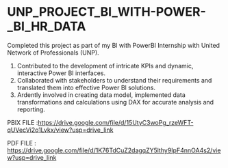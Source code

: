# UNP_PROJECT_BI_WITH-POWER-_BI_HR_DATA
Completed this project as part of my Bl with PowerBI Internship with United Network of Professionals (UNP).
1. Contributed to the development of intricate KPIs and dynamic, interactive Power BI interfaces.
2. Collaborated with stakeholders to understand their requirements and translated them into effective Power Bl solutions.
3. Ardently involved in creating data model, implemented data transformations and calculations using DAX for accurate analysis and reporting.

PBIX FILE :https://drive.google.com/file/d/15UtyC3woPg_rzeWFT-qUVecVi2o1Lvkx/view?usp=drive_link

PDF FILE : https://drive.google.com/file/d/1K76TdCuZ2dagqZY5lthy9IpF4nnOA4s2/view?usp=drive_link
